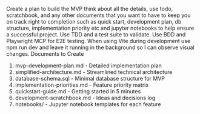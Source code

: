 Create a plan to build the MVP think about all the details, use todo, scratchbook, and any other documents that you want to have to keep you on track right to completion such as quick start, development plan, db structure, implementation priority etc and jupyter notebooks to help ensure a successful project. Use TDD and a test suite to validate. Use BDD and Playwright MCP for E2E testing. When using Vite during development use npm run dev and leave it running in the background so I can observe visual changes.
Documents to Create
1. mvp-development-plan.md - Detailed implementation plan
2. simplified-architecture.md - Streamlined technical architecture
3. database-schema.sql - Minimal database structure for MVP
4. implementation-priorities.md - Feature priority matrix
5. quickstart-guide.md - Getting started in 5 minutes
6. development-scratchbook.md - Ideas and decisions log
7. notebooks/ - Jupyter notebook templates for each feature

